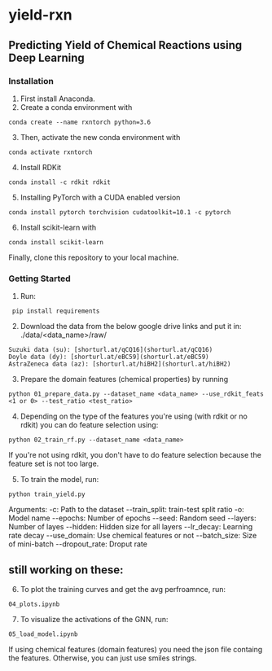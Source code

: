# yield-rxn


## Predicting Yield of Chemical Reactions using Deep Learning

### Installation

1. First install Anaconda. 
2. Create a conda environment with
```
conda create --name rxntorch python=3.6
```
3. Then, activate the new conda environment with
```
conda activate rxntorch
```
4. Install RDKit
```
conda install -c rdkit rdkit 
```
5. Installing PyTorch with a CUDA enabled version
```
conda install pytorch torchvision cudatoolkit=10.1 -c pytorch
```
6. Install scikit-learn with
```
conda install scikit-learn
```

Finally, clone this repository to your local machine.

### Getting Started


1. Run: 
```
 pip install requirements
```
2. Download the data from the below google drive links and put it in: ./data/<data_name>/raw/
```
Suzuki data (su): [shorturl.at/qCQ16](shorturl.at/qCQ16)
Doyle data (dy): [shorturl.at/eBC59](shorturl.at/eBC59)
AstraZeneca data (az): [shorturl.at/hiBH2](shorturl.at/hiBH2)
```

3. Prepare the domain features (chemical properties) by running 
```
python 01_prepare_data.py --dataset_name <data_name> --use_rdkit_feats <1 or 0> --test_ratio <test_ratio>
```
4. Depending on the type of the features you're using (with rdkit or no rdkit) you can do feature selection using:
```
python 02_train_rf.py --dataset_name <data_name>
```
If you're not using rdkit, you don't have to do feature selection because the feature set is not too large.

5. To train the model, run:
```
python train_yield.py
```
Arguments:
-c: Path to the dataset
--train_split: train-test split ratio
-o: Model name
--epochs: Number of epochs
--seed: Random seed
--layers: Number of layes
--hidden: Hidden size for all layers
--lr_decay: Learning rate decay
--use_domain: Use chemical features or not
--batch_size: Size of mini-batch
--dropout_rate: Droput rate


## still working on these:
6. To plot the training curves and get the avg perfroamnce, run:
```
04_plots.ipynb
```
7. To visualize the activations of the GNN, run:
```
05_load_model.ipynb
```



If using chemical features (domain features) you need the json file containg the features. Otherwise, you can just use smiles strings.


